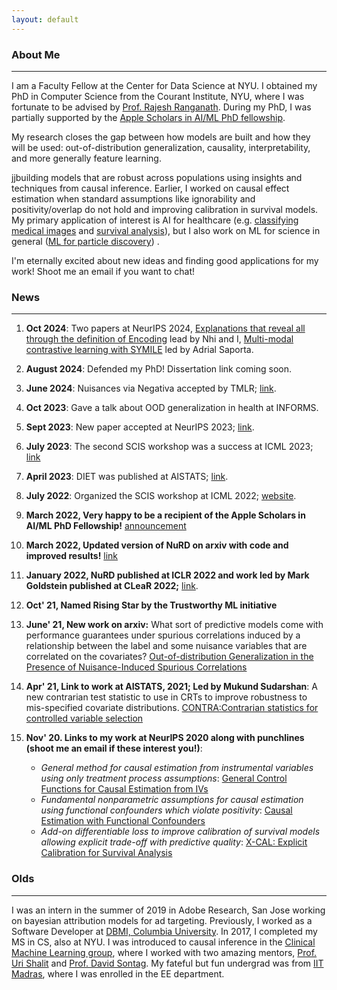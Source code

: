 ```yaml
---
layout: default
---
```


### About Me
* * *


I am a Faculty Fellow at the Center for Data Science at NYU.
I obtained my PhD in Computer Science from the Courant Institute, NYU, where I was fortunate to be advised by [Prof. Rajesh Ranganath](https://cims.nyu.edu/~rajeshr/).
During my PhD, I was partially supported by the [Apple Scholars in AI/ML PhD fellowship](https://machinelearning.apple.com/updates/apple-scholars-aiml-2022).


My research closes the gap between how models are built and how they will be used: out-of-distribution generalization, causality, interpretability, and more generally feature learning.

jjbuilding models that are robust across populations using insights and techniques from causal inference. Earlier, I worked on causal effect estimation when standard assumptions like ignorability and positivity/overlap do not hold and improving calibration in survival models.
My primary application of interest is AI for healthcare (e.g. [classifying medical images](https://arxiv.org/abs/2107.00520) and [survival analysis](https://arxiv.org/abs/2101.05346)), but I also work on ML for science in general ([ML for particle discovery](https://iopscience.iop.org/article/10.1088/2632-2153/ad780c/meta)) .


I'm eternally excited about new ideas and finding good applications for my work! Shoot me an email if you want to chat!

### News 
* * * 
  1. **Oct 2024**: Two papers at NeurIPS 2024,  [Explanations that reveal all through the definition of Encoding](https://arxiv.org/abs/2411.02664) lead by Nhi and I, [Multi-modal contrastive learning with SYMILE](https://arxiv.org/abs/2411.01053) led by Adrial Saporta.

  2. **August  2024**: Defended my PhD! Dissertation link coming soon.
     
  4. **June 2024**: Nuisances via Negativa accepted by TMLR; [link](https://arxiv.org/abs/2210.01302).
     
  1. **Oct 2023**: Gave a talk about OOD generalization in health at INFORMS.

  2. **Sept 2023**: New paper accepted at NeurIPS 2023; [link](https://arxiv.org/abs/2308.12553).
 
  1. **July 2023**: The second SCIS workshop was a success at ICML 2023; [link](https://sites.google.com/view/scis-workshop-23)

  2. **April 2023**: DIET was published at AISTATS; [link](https://arxiv.org/abs/2208.08579).

  1. **July 2022**: Organized the SCIS workshop at ICML 2022; [website](https://sites.google.com/view/scis-workshop/home).

  1. **March 2022, Very happy to be a recipient of the Apple Scholars in AI/ML PhD Fellowship!** [announcement](https://machinelearning.apple.com/updates/apple-scholars-aiml-2022)  
  
  2. **March 2022, Updated version of NuRD on arxiv with code and improved results!** [link](https://arxiv.org/abs/2107.00520) 
  
  4. **January 2022, NuRD published at ICLR 2022 and work led by Mark Goldstein published at CLeaR 2022;** [link](https://arxiv.org/abs/2112.00881).   

  6. **Oct' 21, Named Rising Star by the Trustworthy ML initiative**
  
  7. **June' 21, New work on arxiv:** What sort of predictive models come with performance guarantees under spurious correlations induced by a relationship between the label and some nuisance variables that are correlated on the covariates? [Out-of-distribution Generalization in the Presence of Nuisance-Induced Spurious Correlations](https://arxiv.org/abs/2107.00520)   

  8. **Apr' 21, Link to work at AISTATS, 2021; Led by Mukund Sudarshan**: A new contrarian test statistic to use in CRTs to improve robustness to mis-specified covariate distributions. [CONTRA:Contrarian statistics for controlled variable selection](http://proceedings.mlr.press/v130/sudarshan21a.html)

  9. **Nov' 20. Links to my work at NeurIPS 2020 along with punchlines (shoot me an email if these interest you!)**:  
      - *General method for causal estimation from instrumental variables using only treatment process assumptions*: [General Control Functions for Causal Estimation from IVs](https://papers.nips.cc/paper/2020/hash/604f2c31e67034642b288d76a8df11d5-Abstract.html) 
      - *Fundamental nonparametric assumptions for causal estimation using functional confounders which violate positivity*:  [Causal Estimation with Functional Confounders
](https://papers.nips.cc/paper/2020/hash/36dcd524971019336af02550264b8a08-Abstract.html) 
      - *Add-on differentiable loss to improve calibration of survival models allowing explicit trade-off with predictive quality*: [X-CAL: Explicit Calibration for Survival Analysis
](https://papers.nips.cc/paper/2020/hash/d4a93297083a23cc099f7bd6a8621131-Abstract.html) 

<!-- 1. Sept'20. 3 papers at NeurIPS 2020 including [GCFN](https://arxiv.org/abs/1907.03451). New versions coming soon.
1. Sept'20. Helping out a bit with the [ML4H](https://ml4health.github.io/2020/) workshop. Submit all your recent amazing healthcare papers!
1. July'20. Qualified. Slides coming.
1. July'19. [Generalized Control Functions via Variational Decoupling ](https://arxiv.org/abs/1907.03451) up on arXiv.
2. Oct'18. [Removing Hidden Confounding by Experimental Grounding](https://papers.nips.cc/paper/8286-removing-hidden-confounding-by-experimental-grounding) in NeurIPS 2018. -->

### Olds

* * *

I was an intern in the summer of 2019 in Adobe Research, San Jose working on bayesian attribution models for ad targeting. Previously, I worked as a Software Developer at [DBMI, Columbia University](https://www.dbmi.columbia.edu/). In 2017, I completed my MS in CS, also at NYU. I was introduced to causal inference in the [Clinical Machine Learning group](clinicalml.org), where I worked with two amazing mentors, [Prof. Uri Shalit](https://web.iem.technion.ac.il/en/people/userprofile/urishalit.html) and [Prof. David Sontag](https://people.csail.mit.edu/dsontag/). My fateful but fun undergrad was from [IIT Madras](https://www.iitm.ac.in), where I was enrolled in the EE department.

<!-- ## Header 2

> This is a blockquote following a header.
>
> When something is important enough, you do it even if the odds are not in your favor.

### Header 3

```js
// Javascript code with syntax highlighting.
var fun = function lang(l) {
  dateformat.i18n = require('./lang/' + l)
  return true;
}
```

```ruby
# Ruby code with syntax highlighting
GitHubPages::Dependencies.gems.each do |gem, version|
  s.add_dependency(gem, "= #{version}")
end
``` -->

<!-- #### Header 4

*   This is an unordered list following a header.
*   This is an unordered list following a header.
*   This is an unordered list following a header.

##### Header 5

1.  This is an ordered list following a header.
2.  This is an ordered list following a header.
3.  This is an ordered list following a header. -->

<!-- ###### Header 6

| head1        | head two          | three |
|:-------------|:------------------|:------|
| ok           | good swedish fish | nice  |
| out of stock | good and plenty   | nice  |
| ok           | good `oreos`      | hmm   |
| ok           | good `zoute` drop | yumm  | -->

<!-- ### There's a horizontal rule below this.

* * *

### Here is an unordered list:

*   Item foo
*   Item bar
*   Item baz
*   Item zip -->

<!-- ### And an ordered list:

1.  Item one
1.  Item two
1.  Item three
1.  Item four -->

<!-- ### And a nested list:

- level 1 item
  - level 2 item
  - level 2 item
    - level 3 item
    - level 3 item
- level 1 item
  - level 2 item
  - level 2 item
  - level 2 item
- level 1 item
  - level 2 item
  - level 2 item
- level 1 item -->

<!-- ### Small image

![Octocat](https://github.githubassets.com/images/icons/emoji/octocat.png)

### Large image

![Branching](https://guides.github.com/activities/hello-world/branching.png) -->


<!-- ### Definition lists can be used with HTML syntax.

<dl>
<dt>Name</dt>
<dd>Godzilla</dd>
<dt>Born</dt>
<dd>1952</dd>
<dt>Birthplace</dt>
<dd>Japan</dd>
<dt>Color</dt>
<dd>Green</dd>
</dl>

```
Long, single-line code blocks should not wrap. They should horizontally scroll if they are too long. This line should be long enough to demonstrate this.
```

```
The final element.
``` -->
